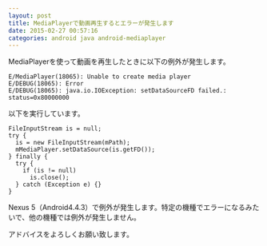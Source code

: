 ```yaml
---
layout: post
title: MediaPlayerで動画再生するとエラーが発生します
date: 2015-02-27 00:57:16
categories: android java android-mediaplayer
---
```

<!-- {% raw %} -->
<p>MediaPlayerを使って動画を再生したときに以下の例外が発生します。</p>

<pre><code>E/MediaPlayer(18065): Unable to create media player
E/DEBUG(18065): Error
E/DEBUG(18065): java.io.IOException: setDataSourceFD failed.: status=0x80000000
</code></pre>

<p>以下を実行しています。</p>

<pre><code>FileInputStream is = null;
try {
  is = new FileInputStream(mPath);
  mMediaPlayer.setDataSource(is.getFD());
} finally {
  try {
    if (is != null)
      is.close();
  } catch (Exception e) {}
}
</code></pre>

<p>Nexus 5（Android4.4.3）で例外が発生します。特定の機種でエラーになるみたいで、他の機種では例外が発生しません。</p>

<p>アドバイスをよろしくお願い致します。</p>
<!-- {% endraw %} -->
